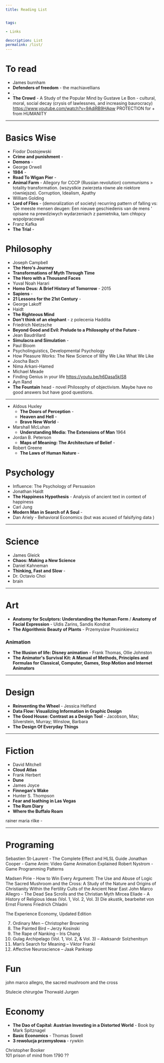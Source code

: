 ```yaml
---
title: Reading List


tags:

- Links

description: List
permalink: /list/
---
```



# To read

- James burnham    
 - **Defenders of freedom** - the machiavellians
- .
 - **The Crowd** -  A Study of the Popular Mind by Gustave Le Bon  - cultural, moral, social decay (crysis of lawlessnes, and increasing baurocracy)
https://www.youtube.com/watch?v=9AdiRB9HApw  PROTECTION for + from HUMANITY   


---




# Basics Wise

- Fiodor Dostojewski
 - **Crime and punishment** -
 - **Demons** -   
- George Orwell
 - **1984** -  
 - **Road To Wigan Pier** -   
 - **Animal Farm** - Allegory for CCCP (Russian revolution)  communisms > totality transformation. (wszystkie zwierzeta równe ale niektore równiejsze). Corruption, Idealism, Apathy
- William Golding
 - **Lord of Flies** - (demoralization of society) recurring pattern of falling vs: 'De meeste mensen deugen: Een nieuwe geschiedenis van de mens ' opisane na prewdziwych wydarzeniach z pamietnika, tam chłopcy wspolpracowali
- Franz Kafka
 - **The Trial** -  

# Philosophy
- Joseph Campbell
 - **The Hero's Journey**
 - **Transformations of Myth Through Time**
 - **The Hero with a Thousand Faces**
- Yuval Noah Harari
 - **Homo Deus: A Brief History of Tomorrow** - 2015
 - **Sapiens** -
 - **21 Lessons for the 21st Century** -
- George Lakoff
- Haidt
 - **The Righteous Mind**
 - **Don't think of an elephant** - z polecenia Haddita
- Friedrich Nietzsche
 - **Beyond Good and Evil: Prelude to a Philosophy of the Future** -
- Jean Baudrillard
 - **Simulacra and Simulation**  -
- Paul Bloom
 - Psycholinguistics, Developmental Psychology
 - How Pleasure Works: The New Science of Why We Like What We Like
- Joscha Bach  
- Nima Arkani-Hamed  
- Michael Meade
 - Finding Genius in your life https://youtu.be/h6Dasa5kIS8
- Ayn Rand
 - **The Fountain** head - novel Philosophy of objectivism. Maybe have no good answers but have good questions.

---

- Aldous Huxley
  - **The Doors of Perception** -   
  - **Heaven and Hell** -  
  - **Brave New World** -  
- Marshall McLuhan
  - **Understanding Media: The Extensions of Man** 1964
- Jordan B. Peterson
  - **Maps of Meaning: The Architecture of Belief** -
- Robert Greene
  - **The Laws of Human Nature** -   


# Psychology  
- Influence: The Psychology of Persuasion
- Jonathan Haidt  
 - **The Happiness Hypothesis** - Analysis of ancient text in context of happiness
- Carl Jung
 -  **Modern Man in Search of A Soul** -
- Dan Ariely -  Behavioral Economics (but was acused of falsifying data )

---




# Science

- James Gleick
 - **Chaos: Making a New Science**
- Daniel Kahneman
 - **Thinking, Fast and Slow** -
- Dr. Octavio Choi
 - brain   

---

# Art

- **Anatomy for Sculptors: Understanding the Human Form** / **Anatomy of Facial Expression** - Uldis Zarins, Sandis Kondrat   
- **The Algorithmic Beauty of Plants** - Przemyslaw Prusinkiewicz


### Animation
- **The Illusion of life: Disney animation** - Frank Thomas, Ollie Johnston  
- **The Animator's Survival Kit: A Manual of Methods, Principles and Formulas for Classical, Computer, Games, Stop Motion and Internet Animators**  

---

# Design
- **Reinventing the Wheel**  - Jessica Helfand
- **Data Flow: Visualizing Information in Graphic Design**   
- **The Good House: Contrast as a Design Tool** - Jacobson, Max; Silverstein, Murray; Winslow, Barbara
- **The Design Of Everyday Things**



---

# Fiction

- David Mitchell
 - **Cloud Atlas**  
- Frank Herbert
 - **Dune**    
- James Joyce
 - **Finnegan's Wake**    
- Hunter S. Thompson
 - **Fear and loathing in Las Vegas**
 - **The Rum Diary**
 - **Where the Buffalo Roam**


rainer maria rilke -

---


# Programing

Sebastien St-Laurent - The Complete Effect and HLSL Guide
Jonathan Cooper - Game Anim: Video Game Animation Explained
Robert Nystrom - Game Programming Patterns‎


Madsen Pirie - How to Win Every Argument: The Use and Abuse of Logic  
The Sacred Mushroom and the Cross: A Study of the Nature and Origins of Christianity Within the Fertility Cults of the Ancient Near East
John Marco Allegro - The Dead Sea Scrolls and the Christian Myth
Mircea Eliade - A History of Religious Ideas (Vol. 1, Vol. 2, Vol. 3)
Die akustik, bearbeitet von Ernst Florens Friedrich Chladni   

The Experience Economy, Updated Edition




7. Ordinary Men – Christopher Browning
8. The Painted Bird – Jerzy Kosinski
9. The Rape of Nanking – Iris Chang
10. Gulag Archipelago (Vol. 1, Vol. 2, & Vol. 3) – Aleksandr Solzhenitsyn
11. Man’s Search for Meaning – Viktor Frankl
15. Affective Neuroscience – Jaak Panksep



# Fun

john marco allegro, the sacred mushroom and the cross      

Stulecie chirurgów Thorwald Jurgen  


# Economy
- **The Dao of Capital: Austrian Investing in a Distorted World** - Book by Mark Spitznagel  
- **Basic Economics** - Thomas Sowell    
- **3 rewolucja przemysłowa** - rywkin


Christopher Booker       
101 prison of mind from 1790 ??
